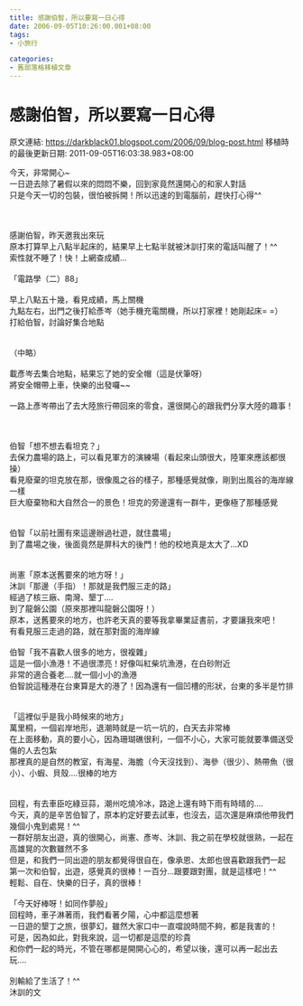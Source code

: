 ```yaml
---
title: 感謝伯智，所以要寫一日心得
date: 2006-09-05T10:26:00.001+08:00
tags: 
- 小旅行

categories:
- 舊部落格移植文章
---
```


# 感謝伯智，所以要寫一日心得

原文連結: https://darkblack01.blogspot.com/2006/09/blog-post.html
移植時的最後更新日期: 2011-09-05T16:03:38.983+08:00

今天，非常開心~<br />一日遊去除了暑假以來的悶悶不樂，回到家竟然還開心的和家人對話<br />只是今天一切的包裝，很怕被拆開！所以迅速的到電腦前，趕快打心得^^<br /><br /><br /><br />感謝伯智，昨天邀我出來玩<br />原本打算早上八點半起床的，結果早上七點半就被沐訓打來的電話叫醒了！^^<br />索性就不睡了！快！上網查成績...<br /><br />「電路學（二）88」<br /><br />早上八點五十幾，看見成績，馬上關機<br />九點左右，出門之後打給彥岑（她手機充電關機，所以打家裡！她剛起床= =）<br />打給伯智，討論好集合地點<br /><a name='more'></a><br /><br />（中略）<br /><br />載彥岑去集合地點，結果忘了她的安全帽（這是伏筆呀）<br />將安全帽帶上車，快樂的出發囉~~<br /><br />一路上彥岑帶出了去大陸旅行帶回來的零食，還很開心的跟我們分享大陸的趣事！<br /><br /><br /><br />伯智「想不想去看坦克？」<br />去保力農場的路上，可以看見軍方的演練場（看起來山頭很大，陸軍來應該都很操）<br />看見廢棄的坦克放在那，很像風之谷的樣子，那種感覺就像，剛到出風谷的海岸線一樣<br />巨大廢棄物和大自然合一的景色！坦克的旁邊還有一群牛，更像極了那種感覺<br /><br /><br />伯智「以前社團有來這邊辦過社遊，就住農場」<br />到了農場之後，後面竟然是屏科大的後門！他的校地真是太大了...XD<br /><br /><br />尚憲「原本送舊要來的地方呀！」<br />沐訓「那邊（手指）！那就是我們服三走的路」<br />經過了核三廠、南灣、墾丁....<br />到了龍磐公園（原來那裡叫龍磐公園呀！）<br />原本，送舊要來的地方，也許老天真的要等我拿畢業証書前，才要讓我來吧！<br />有看見服三走過的路，就在那對面的海岸線<br /><br />伯智「我不喜歡人很多的地方，很複雜」<br />這是一個小漁港！不過很漂亮！好像叫紅柴坑漁港，在白砂附近<br />非常的適合養老....就一個小小的漁港<br />伯智說這種港在台東算是大的港了！因為還有一個凹槽的形狀，台東的多半是竹排<br /><br /><br />「這裡似乎是我小時候來的地方」<br />萬里桐，一個岩岸地形，退潮時就是一坑一坑的，白天去非常棒<br />在上面移動，真的要小心，因為珊瑚礁很利，一個不小心，大家可能就要準備送受傷的人去包紮<br />那裡真的是自然的教室，有海星、海膽（今天沒找到）、海參（很少）、熱帶魚（很小）、小蝦、貝殼....很棒的地方<br /><br /><br />回程，有去車臣吃綠豆蒜，潮州吃燒冷冰，路途上還有時下雨有時晴的....<br />今天，真的是辛苦伯智了，原本約定好要去試車，也沒去，這次還是麻煩他帶我們幾個小鬼到處晃！^^<br />一群好朋友出遊，真的很開心，尚憲、彥岑、沐訓、我之前在學校就很熟，一起在高雄晃的次數雖然不多<br />但是，和我們一同出遊的朋友都覺得很自在，像承恩、太郎也很喜歡跟我們一起<br />第一次和伯智，出遊，感覺真的很棒！一百分...跟要跟對團，就是這樣吧！^^<br />輕鬆、自在、快樂的日子，真的很棒！<br /><br />「今天好棒呀！如同作夢般」<br />回程時，車子淋著雨，我們看著夕陽，心中都這麼想著<br />一日遊的墾丁之旅，很夢幻，雖然大家口中一直噹說時間不夠，都是我害的！<br />可是，因為如此，對我來說，這一切都是這麼的珍貴<br />和你們一起的時光，不管在哪都是開開心心的，希望以後，還可以再一起出去玩....<br /><br />別輸給了生活了！^^<br />沐訓的文
